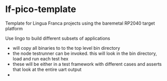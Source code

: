 # lf-pico-template
Template for Lingua Franca projects using the baremetal RP2040 target platform

Use lingo to build different subsets of applications
- will copy all binaries to to the top level bin directory
- the node testrunner can be invoked. this will look in the bin directory, load and run each test hex
- these will be either in a test framework with different cases and asserts that look at the entire uart output
- 
